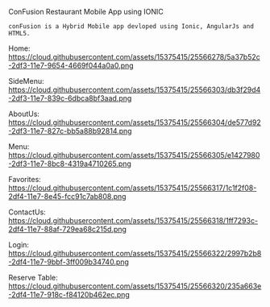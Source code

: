 ﻿ConFusion Restaurant Mobile App using IONIC

	conFusion is a Hybrid Mobile app devloped using Ionic, AngularJs and HTML5. 

Home:	
https://cloud.githubusercontent.com/assets/15375415/25566278/5a37b52c-2df3-11e7-9654-4669f044a0a0.png

SideMenu:
https://cloud.githubusercontent.com/assets/15375415/25566303/db3f29d4-2df3-11e7-839c-6dbca8bf3aad.png

AboutUs:
https://cloud.githubusercontent.com/assets/15375415/25566304/de577d92-2df3-11e7-827c-bb5a88b92814.png

Menu:
https://cloud.githubusercontent.com/assets/15375415/25566305/e1427980-2df3-11e7-8bc8-4319a4710265.png
      	
Favorites:
https://cloud.githubusercontent.com/assets/15375415/25566317/1c1f2f08-2df4-11e7-8e45-fcc91c7ab808.png

ContactUs:
https://cloud.githubusercontent.com/assets/15375415/25566318/1ff7293c-2df4-11e7-88af-729ea68c215d.png
																													
Login: 
https://cloud.githubusercontent.com/assets/15375415/25566322/2997b2b8-2df4-11e7-9bbf-3ff009b34740.png

Reserve Table:
https://cloud.githubusercontent.com/assets/15375415/25566320/235a663e-2df4-11e7-918c-f84120b462ec.png

